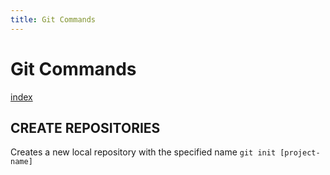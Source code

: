 ```yaml
---
title: Git Commands
---
```


# Git Commands
[index](./index.md)

## CREATE REPOSITORIES
Creates a new local repository with the specified name
`git init [project-name]`
